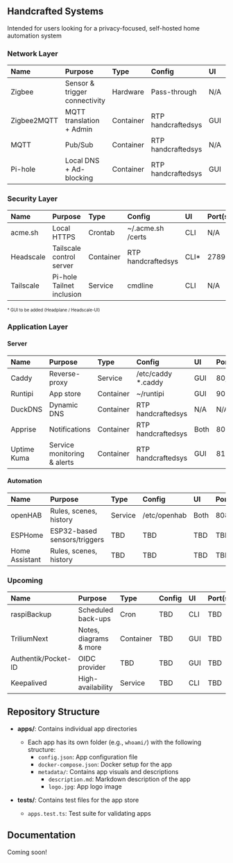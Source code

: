 ## Handcrafted Systems

Intended for users looking for a privacy-focused, self-hosted home automation system

### Network Layer
| Name                | Purpose                       | Type      | Config             | UI      | Port(s)       |
|:--------------------|:------------------------------|:----------|:-------------------|:--------|:--------------|
| Zigbee              | Sensor & trigger connectivity | Hardware  | Pass-through       | N/A     | /dev/ttyACM0  |
| Zigbee2MQTT         | MQTT translation + Admin      | Container | RTP handcraftedsys | GUI     | 8290          |
| MQTT                | Pub/Sub                       | Container | RTP handcraftedsys | N/A     | 1883,9001     |
| Pi-hole             | Local DNS + Ad-blocking       | Container | RTP handcraftedsys | GUI     | 8081          |

### Security Layer
| Name                | Purpose                       | Type      | Config             | UI      | Port(s)       |
|:--------------------|:------------------------------|:----------|:-------------------|:--------|:--------------|
| acme.sh             | Local HTTPS                   | Crontab   | ~/.acme.sh /certs  | CLI     | N/A           |
| Headscale           | Tailscale control server      | Container | RTP handcraftedsys | CLI*    | 27896,9090    |
| Tailscale           | Pi-hole Tailnet inclusion     | Service   | cmdline            | CLI     | N/A           |

<sub><sup>* GUI to be added (Headplane / Headscale-UI)</sup></sub>

### Application Layer
#### Server
| Name                | Purpose                       | Type      | Config             | UI      | Port(s)       |
|:--------------------|:------------------------------|:----------|:-------------------|:--------|:--------------|
| Caddy               | Reverse-proxy                 | Service   | /etc/caddy *.caddy | GUI     | 80,443        |
| Runtipi             | App store                     | Container | ~/runtipi          | GUI     | 9079,9443     |
| DuckDNS             | Dynamic DNS                   | Container | RTP handcraftedsys | N/A     | N/A           |
| Apprise             | Notifications                 | Container | RTP handcraftedsys | Both    | 8000          |
| Uptime Kuma         | Service monitoring & alerts   | Container | RTP handcraftedsys | GUI     | 8125          |

#### Automation
| Name                | Purpose                       | Type      | Config             | UI      | Port(s)       |
|:--------------------|:------------------------------|:----------|:-------------------|:--------|:--------------|
| openHAB             | Rules, scenes, history        | Service   | /etc/openhab       | Both    | 8080          |
| ESPHome             | ESP32-based sensors/triggers  | TBD       | TBD                | TBD     | TBD           |
| Home Assistant      | Rules, scenes, history        | TBD       | TBD                | TBD     | TBD           |

### Upcoming
| Name                | Purpose                       | Type      | Config             | UI      | Port(s)       |
|:--------------------|:------------------------------|:----------|:-------------------|:--------|:--------------|
| raspiBackup         | Scheduled back-ups            | Cron      | TBD                | CLI     | TBD           |
| TriliumNext         | Notes, diagrams & more        | Container | TBD                | GUI     | TBD           |
| Authentik/Pocket-ID | OIDC provider                 | TBD       | TBD                | GUI     | TBD           |
| Keepalived          | High-availability             | Service   | TBD                | CLI     | TBD           |


## Repository Structure

- **apps/**: Contains individual app directories

  - Each app has its own folder (e.g., `whoami/`) with the following structure:
    - `config.json`: App configuration file
    - `docker-compose.json`: Docker setup for the app
    - `metadata/`: Contains app visuals and descriptions
      - `description.md`: Markdown description of the app
      - `logo.jpg`: App logo image

- **tests/**: Contains test files for the app store

  - `apps.test.ts`: Test suite for validating apps

## Documentation

Coming soon!
